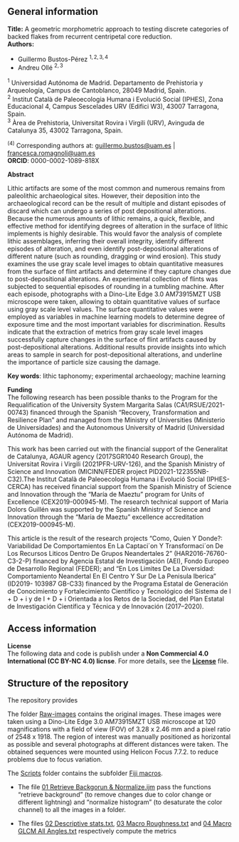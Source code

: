 ## **General information**

**Title:** A geometric morphometric approach to testing discrete
categories of backed flakes from recurrent centripetal core reduction.  
**Authors:**

-   Guillermo Bustos-Pérez <sup>1, 2, 3, 4</sup>  
-   Andreu Ollé <sup>2, 3</sup>

<sup>1</sup> Universidad Autónoma de Madrid. Departamento de Prehistoria
y Arqueología, Campus de Cantoblanco, 28049 Madrid, Spain.  
<sup>2</sup> Institut Català de Paleoecologia Humana i Evolució Social
(IPHES), Zona Educacional 4, Campus Sescelades URV (Edifici W3), 43007
Tarragona, Spain.  
<sup>3</sup> Àrea de Prehistoria, Universitat Rovira i Virgili (URV),
Avinguda de Catalunya 35, 43002 Tarragona, Spain.

<sup>(4)</sup> Corresponding authors at: <guillermo.bustos@uam.es> |
<francesca.romagnoli@uam.es>  
**ORCID**: 0000-0002-1089-818X

**Abstract**

Lithic artifacts are some of the most common and numerous remains from
paleolithic archaeological sites. However, their deposition into the
archaeological record can be the result of multiple and distant episodes
of discard which can undergo a series of post depositional alterations.
Because the numerous amounts of lithic remains, a quick, flexible, and
effective method for identifying degrees of alteration in the surface of
lithic implements is highly desirable. This would favor the analysis of
complete lithic assemblages, inferring their overall integrity, identify
different episodes of alteration, and even identify post-depositional
alterations of different nature (such as rounding, dragging or wind
erosion). This study examines the use gray scale level images to obtain
quantitative measures from the surface of flint artifacts and determine
if they capture changes due to post-depositional alterations. An
experimental collection of flints was subjected to sequential episodes
of rounding in a tumbling machine. After each episode, photographs with
a Dino-Lite Edge 3.0 AM73915MZT USB microscope were taken, allowing to
obtain quantitative values of surface using gray scale level values. The
surface quantitative values were employed as variables in machine
learning models to determine degree of exposure time and the most
important variables for discrimination. Results indicate that the
extraction of metrics from gray scale level images successfully capture
changes in the surface of flint artifacts caused by post-depositional
alterations. Additional results provide insights into which areas to
sample in search for post-depositional alterations, and underline the
importance of particle size causing the damage.

**Key words**: lithic taphonomy; experimental archaeology; machine
learning

**Funding**  
The following research has been possible thanks to the Program for the
Requalification of the University System Margarita Salas
(CA1/RSUE/2021-00743) financed through the Spanish “Recovery,
Transformation and Resilience Plan” and managed from the Ministry of
Universities (Ministerio de Universidades) and the Autonomous University
of Madrid (Universidad Autónoma de Madrid).

This work has been carried out with the financial support of the
Generalitat de Catalunya, AGAUR agency (2017SGR1040 Research Group), the
Universitat Rovira i Virgili (2021PFR-URV-126), and the Spanish Ministry
of Science and Innovation (MICINN/FEDER project
PID2021-122355NB-C32).The Institut Català de Paleoecologia Humana i
Evolució Social (IPHES-CERCA) has received financial support from the
Spanish Ministry of Science and Innovation through the “María de Maeztu”
program for Units of Excellence (CEX2019-000945-M). The research
technical support of Maria Dolors Guillén was supported by the Spanish
Ministry of Science and Innovation through the “María de Maeztu”
excellence accreditation (CEX2019-000945-M).

This article is the result of the research projects “Como, Quien Y
Donde?: Variabilidad De Comportamientos En La Captaci´on Y
Transformaci´on De Los Recursos Liticos Dentro De Grupos Neandertales 2”
(HAR2016-76760-C3-2-P) financed by Agencia Estatal de Investigación
(AEI), Fondo Europeo de Desarrollo Regional (FEDER); and “En Los Limites
De La Diversidad: Comportamiento Neandertal En El Centro Y Sur De La
Penisula Iberica” (ID2019- 103987 GB-C33) financed by the Programa
Estatal de Generación de Conocimiento y Fortalecimiento Científico y
Tecnológico del Sistema de I + D + i y de I + D + i Orientada a los
Retos de la Sociedad, del Plan Estatal de Investigación Científica y
Técnica y de Innovación (2017–2020).

## **Access information**

**License**  
The following data and code is publish under a **Non Commercial 4.0
International (CC BY-NC 4.0) licnse**. For more details, see the
[**License**](License.md) file.

## **Structure of the repository**

The repository provides

The folder [Raw-images](Raw-Images) contains the original images. These
images were taken using a Dino-Lite Edge 3.0 AM73915MZT USB microscope
at 120 magnifications with a field of view (FOV) of 3.28 x 2.46 mm and a
pixel ratio of 2548 x 1918. The region of interest was manually
positioned as horizontal as possible and several photographs at
different distances were taken. The obtained sequences were mounted
using Helicon Focus 7.7.2. to reduce problems due to focus variation.

The [Scripts](Scripts) folder contains the subfolder [Fiji
macros](Scripts/Fiji%20macros).

-   The file [01 Retrieve Backgorun &
    Normalize.ijm](Scripts/Fiji%20macros/Scripts/Fiji%20macros/01%20Retrieve%20Backgorun%20&%20Normalize)
    pass the functions “retrieve background” (to remove changes due to
    color change or different lightning) and “normalize histogram” (to
    desaturate the color channel) to all the images in a folder.

-   The files [02 Descriptive
    stats.txt](Scripts/Fiji%20macros/02%20Descriptive%20stats), [03
    Macro Roughness.txt](Scripts/Fiji%20macros/03%20Macro%20Roughness)
    and [04 Macro GLCM All
    Angles.txt](Scripts/Fiji%20macros/04%20Macro%20GLCM%20All%20Angles)
    respectively compute the metrics
